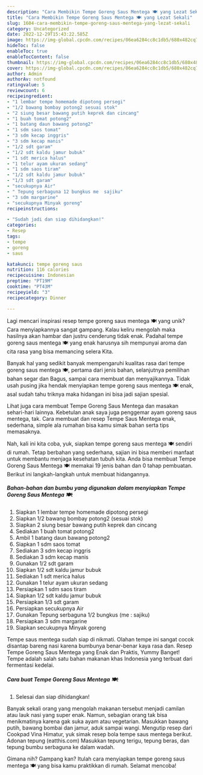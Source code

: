 ```yaml
---
description: "Cara Membikin Tempe Goreng Saus Mentega 🍽 yang Lezat Sekali"
title: "Cara Membikin Tempe Goreng Saus Mentega 🍽 yang Lezat Sekali"
slug: 1604-cara-membikin-tempe-goreng-saus-mentega-yang-lezat-sekali
category: Uncategorized
date: 2022-12-29T15:43:22.585Z
image: https://img-global.cpcdn.com/recipes/06ea6284cc8c1db5/680x482cq70/tempe-goreng-saus-mentega-foto-resep-utama.jpg
hideToc: false
enableToc: true
enableTocContent: false
thumbnail: https://img-global.cpcdn.com/recipes/06ea6284cc8c1db5/680x482cq70/tempe-goreng-saus-mentega-foto-resep-utama.jpg
cover: https://img-global.cpcdn.com/recipes/06ea6284cc8c1db5/680x482cq70/tempe-goreng-saus-mentega-foto-resep-utama.jpg
author: Admin
authorAv: notfound
ratingvalue: 5
reviewcount: 6
recipeingredient:
- "1 lembar tempe homemade dipotong persegi"
- "1/2 bawang bombay potong2 sesuai stok"
- "2 siung besar bawang putih keprek dan cincang"
- "1 buah tomat potong2"
- "1 batang daun bawang potong2"
- "1 sdm saos tomat"
- "3 sdm kecap inggris"
- "3 sdm kecap manis"
- "1/2 sdt garam"
- "1/2 sdt kaldu jamur bubuk"
- "1 sdt merica halus"
- "1 telur ayam ukuran sedang"
- "1 sdm saos tiram"
- "1/2 sdt kaldu jamur bubuk"
- "1/3 sdt garam"
- "secukupnya Air"
- " Tepung serbaguna 12 bungkus me  sajiku"
- "3 sdm margarine"
- "secukupnya Minyak goreng"
recipeinstructions:

- "Sudah jadi dan siap dihidangkan!"
categories:
- Resep
tags:
- tempe
- goreng
- saus

katakunci: tempe goreng saus 
nutrition: 116 calories
recipecuisine: Indonesian
preptime: "PT19M"
cooktime: "PT43M"
recipeyield: "3"
recipecategory: Dinner

---
```





Lagi mencari inspirasi resep tempe goreng saus mentega 🍽 yang unik? Cara menyiapkannya sangat gampang. Kalau keliru mengolah maka hasilnya akan hambar dan justru cenderung tidak enak. Padahal tempe goreng saus mentega 🍽 yang enak harusnya sih mempunyai aroma dan cita rasa yang bisa memancing selera Kita.





Banyak hal yang sedikit banyak mempengaruhi kualitas rasa dari tempe goreng saus mentega 🍽, pertama dari jenis bahan, selanjutnya pemilihan bahan segar dan Bagus, sampai cara membuat dan menyajikannya. Tidak usah pusing jika hendak menyiapkan tempe goreng saus mentega 🍽 enak,      asal sudah tahu triknya maka hidangan ini bisa jadi sajian spesial.














Lihat juga cara membuat Tempe Goreng Saus Mentega dan masakan sehari-hari lainnya. Kebetulan anak saya juga penggemar ayam goreng saus mentega, tak. Cara membuat dan resep Tempe Saus Mentega enak, sederhana, simple ala rumahan bisa kamu simak bahan serta tips memasaknya.






Nah, kali ini kita coba, yuk, siapkan tempe goreng saus mentega 🍽 sendiri di rumah. Tetap berbahan yang sederhana, sajian ini bisa memberi manfaat untuk membantu menjaga kesehatan tubuh kita. Anda bisa membuat Tempe Goreng Saus Mentega 🍽 memakai 19 jenis bahan dan 0 tahap pembuatan. Berikut ini langkah-langkah untuk membuat hidangannya.

<!--inarticleads1-->

##### Bahan-bahan dan bumbu yang digunakan dalam menyiapkan Tempe Goreng Saus Mentega 🍽:

1. Siapkan 1 lembar tempe homemade dipotong persegi
1. Siapkan 1/2 bawang bombay potong2 (sesuai stok)
1. Siapkan 2 siung besar bawang putih keprek dan cincang
1. Sediakan 1 buah tomat potong2
1. Ambil 1 batang daun bawang potong2
1. Siapkan 1 sdm saos tomat
1. Sediakan 3 sdm kecap inggris
1. Sediakan 3 sdm kecap manis
1. Gunakan 1/2 sdt garam
1. Siapkan 1/2 sdt kaldu jamur bubuk
1. Sediakan 1 sdt merica halus
1. Gunakan 1 telur ayam ukuran sedang
1. Persiapkan 1 sdm saos tiram
1. Siapkan 1/2 sdt kaldu jamur bubuk
1. Persiapkan 1/3 sdt garam
1. Persiapkan secukupnya Air
1. Gunakan  Tepung serbaguna 1/2 bungkus (me : sajiku)
1. Persiapkan 3 sdm margarine
1. Siapkan secukupnya Minyak goreng


Tempe saus mentega sudah siap di nikmati. Olahan tempe ini sangat cocok disantap bareng nasi karena bumbunya benar-benar kaya rasa dan. Resep Tempe Goreng Saus Mentega yang Enak dan Praktis, Yummy Banget! Tempe adalah salah satu bahan makanan khas Indonesia yang terbuat dari fermentasi kedelai. 

<!--inarticleads2-->

##### Cara buat Tempe Goreng Saus Mentega 🍽:


1. Selesai dan siap dihidangkan!

Banyak sekali orang yang mengolah makanan tersebut menjadi camilan atau lauk nasi yang super enak. Namun, sebagian orang tak bisa menikmatinya karena gak suka ayam atau vegetarian. Masukkan bawang putih, bawang bombai dan jamur, aduk sampai wangi. Mengutip resep dari Cookpad Vina Himatur, yuk simak resep bola tempe saus mentega berikut. Adonan tepung (eatthis.com) Masukkan tepung terigu, tepung beras, dan tepung bumbu serbaguna ke dalam wadah. 

Gimana nih? Gampang kan? Itulah cara menyiapkan tempe goreng saus mentega 🍽 yang bisa kamu praktikkan di rumah. Selamat mencoba!
